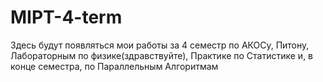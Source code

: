 # MIPT-4-term
Здесь будут появляться мои работы за 4 семестр по АКОСу, Питону, 
Лабораторным по физике(здравствуйте), Практике по Статистике и, в конце семестра, по Параллельным Алгоритмам
